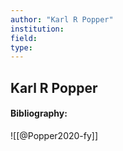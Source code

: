 ```yaml
---
author: "Karl R Popper"
institution:
field:
type:
---
```


## Karl R Popper
#### Bibliography:

![[@Popper2020-fy]]